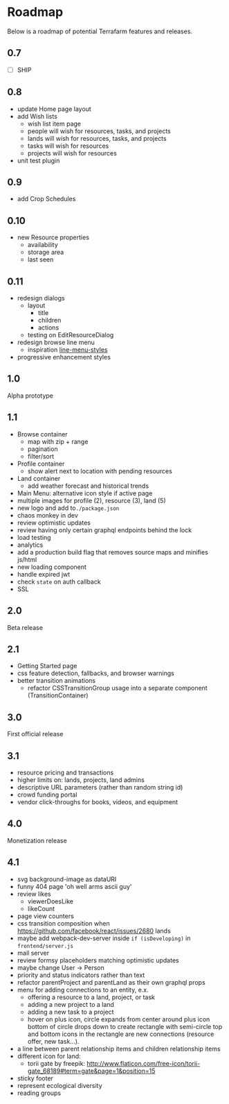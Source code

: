 # Roadmap

Below is a roadmap of potential Terrafarm features and releases.


## 0.7

- [ ] SHIP


## 0.8

- update Home page layout
- add Wish lists
  - wish list item page
  - people will wish for resources, tasks, and projects
  - lands will wish for resources, tasks, and projects
  - tasks will wish for resources
  - projects will wish for resources
- unit test plugin


## 0.9

- add Crop Schedules


## 0.10

- new Resource properties
  - availability
  - storage area
  - last seen


## 0.11

- redesign dialogs
  - layout
    - title
    - children
    - actions
  - testing on EditResourceDialog
- redesign browse line menu
  - inspiration [line-menu-styles](http://tympanus.net/Development/LineMenuStyles/#Valentine)
- progressive enhancement styles


## 1.0

Alpha prototype


## 1.1

- Browse container
  - map with zip + range
  - pagination
  - filter/sort
- Profile container
  - show alert next to location with pending resources
- Land container
  - add weather forecast and historical trends
- Main Menu: alternative icon style if active page
- multiple images for profile (2), resource (3), land (5)
- new logo and add to`./package.json`
- chaos monkey in dev
- review optimistic updates
- review having only certain graphql endpoints behind the lock
- load testing
- analytics
- add a production build flag that removes source maps and minifies js/html
- new loading component
- handle expired jwt
- check `state` on auth callback
- SSL


## 2.0

Beta release


## 2.1

- Getting Started page
- css feature detection, fallbacks, and browser warnings
- better transition animations
  - refactor CSSTransitionGroup usage into a separate component (TransitionContainer)


## 3.0

First official release


## 3.1

- resource pricing and transactions
- higher limits on: lands, projects, land admins
- descriptive URL parameters (rather than random string id)
- crowd funding portal
- vendor click-throughs for books, videos, and equipment


## 4.0

Monetization release


## 4.1

- svg background-image as dataURI
- funny 404 page 'oh well arms ascii guy'
- review likes
  - viewerDoesLike
  - likeCount
- page view counters
- css transition composition when https://github.com/facebook/react/issues/2680 lands
- maybe add webpack-dev-server inside `if (isDeveloping)` in `frontend/server.js`
- mail server
- review formsy placeholders matching optimistic updates
- maybe change User -> Person
- priority and status indicators rather than text
- refactor parentProject and parentLand as their own graphql props
- menu for adding connections to an entity, e.x.
  - offering a resource to a land, project, or task
  - adding a new project to a land
  - adding a new task to a project
  - hover on plus icon, circle expands from center around plus icon
    bottom of circle drops down to create rectangle with semi-circle top and bottom
    icons in the rectangle are new connections (resource offer, new task...).
- a line between parent relationship items and children relationship items
- different icon for land:
  - torii gate by freepik: http://www.flaticon.com/free-icon/torii-gate_68189#term=gate&page=1&position=15
- sticky footer
- represent ecological diversity
- reading groups
